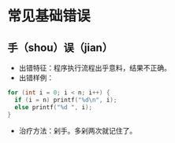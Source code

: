 # 常见基础错误

## 手（shou）误（jian）

* 出错特征：程序执行流程出乎意料，结果不正确。
* 出错样例：

```cpp
for (int i = 0; i < n; i++) {
  if (i = n) printf("%d\n", i);
  else printf("%d ", i);
}
```



* 治疗方法：剁手。多剁两次就记住了。

#  

# 




